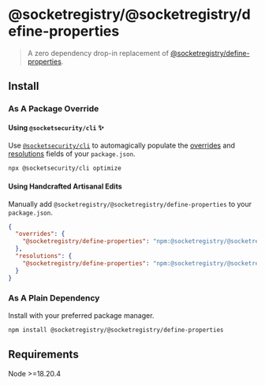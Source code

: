 # @socketregistry/@socketregistry/define-properties

> A zero dependency drop-in replacement of
> [@socketregistry/define-properties](https://www.npmjs.com/package/@socketregistry/define-properties).

## Install

### As A Package Override

#### Using `@socketsecurity/cli` :sparkles:

Use [`@socketsecurity/cli`](https://www.npmjs.com/package/@socketsecurity/cli)
to automagically populate the
[overrides](https://docs.npmjs.com/cli/v9/configuring-npm/package-json#overrides)
and [resolutions](https://yarnpkg.com/configuration/manifest#resolutions) fields
of your `package.json`.

```sh
npx @socketsecurity/cli optimize
```

#### Using Handcrafted Artisanal Edits

Manually add `@socketregistry/@socketregistry/define-properties` to your
`package.json`.

```json
{
  "overrides": {
    "@socketregistry/define-properties": "npm:@socketregistry/@socketregistry/define-properties@^1"
  },
  "resolutions": {
    "@socketregistry/define-properties": "npm:@socketregistry/@socketregistry/define-properties@^1"
  }
}
```

### As A Plain Dependency

Install with your preferred package manager.

```sh
npm install @socketregistry/@socketregistry/define-properties
```

## Requirements

Node &gt;=18.20.4
